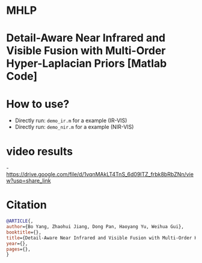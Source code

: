 # MHLP
# Detail-Aware Near Infrared and Visible Fusion with Multi-Order Hyper-Laplacian Priors [Matlab Code]


# How to use?
- Directly run: ``demo_ir.m`` for a  example (IR-VIS)
- Directly run: ``demo_nir.m`` for a  example (NIR-VIS)
# video results
-https://drive.google.com/file/d/1vqnMAkLT4TnS_6d09lTZ_frbk8bRbZNn/view?usp=share_link
 
# Citation
```bibtex
@ARTICLE{,
author={Bo Yang, Zhaohui Jiang, Dong Pan, Haoyang Yu, Weihua Gui},
booktitle={},
title={Detail-Aware Near Infrared and Visible Fusion with Multi-Order Hyper-Laplacian Priors},
year={},
pages={},
}
```
